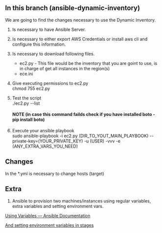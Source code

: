 ## In this branch (ansible-dynamic-inventory)

We are going to find the changes necessary to use the Dynamic Inventory.

1. Is necessary to have Ansible Server.
2. Is necessary to either export AWS Credentials or install aws cli and configure this information.
3. Is necessary to download following files.
    - ec2.py - This file would be the inventory that you are goint to use, is in charge of get all instances in the region(s)
    - ece.ini

4. Give executing permissions to ec2.py  
        chmod 755 ec2.py

5. Test the script  
        ./ec2.py --list

    #### NOTE (in case this command failds check if you have installed boto - pip install boto)

6. Execute your ansible playbook  
    sudo ansible-playbook -i ec2.py (DIR_TO_YOUT_MAIN_PLAYBOOK) --private-key=(YOUR_PRIVATE_KEY) -u (USER) -vvv -e (ANY_EXTRA_VARS_YOU_NEED)

## Changes  

In the *.yml is necessary to change hosts (target)  

## Extra

1. Ansible to provision two machines/instances using regular variables, extra variables and setting environment vars.

[Using Variables — Ansible Documentation](https://docs.ansible.com/ansible/latest/user_guide/playbooks_variables.html)

[And setting environment variables in stages](https://docs.ansible.com/ansible/latest/user_guide/playbooks_environment.html)